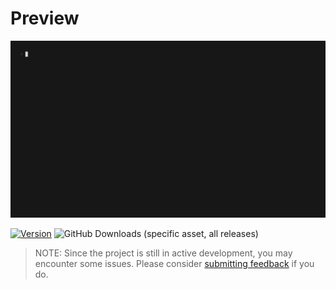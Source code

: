 # Preview

<img src="./assets/preview.gif" />

[![Version](https://img.shields.io/github/v/release/ChrisTitusTech/linutil?color=%230567ff&label=Latest%20Release&style=for-the-badge)](https://github.com/ChrisTitusTech/linutil/releases/latest)
![GitHub Downloads (specific asset, all releases)](https://img.shields.io/github/downloads/ChrisTitusTech/linutil/linutil?label=Total%20Downloads&style=for-the-badge)

> NOTE:
> Since the project is still in active development, you may encounter some issues. Please consider [submitting feedback](https://github.com/ChrisTitusTech/linutil/issues) if you do.
